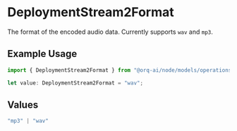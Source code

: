 # DeploymentStream2Format

The format of the encoded audio data. Currently supports `wav` and `mp3`.

## Example Usage

```typescript
import { DeploymentStream2Format } from "@orq-ai/node/models/operations";

let value: DeploymentStream2Format = "wav";
```

## Values

```typescript
"mp3" | "wav"
```